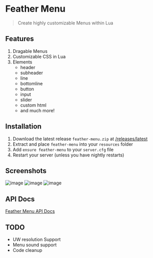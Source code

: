 # Feather Menu
> Create highly customizable Menus within Lua

## Features
1. Dragable Menus
2. Customizable CSS in Lua
2. Elements
   - header
   - subheader
   - line
   - bottomline
   - button
   - input
   - slider
   - custom html
   - and much more!

## Installation

1. Download the latest release `feather-menu.zip` at [/releases/latest](https://github.com/FeatherFramework/feather-menu/releases/latest)
2. Extract and place `feather-menu` into your `resources` folder
3. Add `ensure feather-menu` to your `server.cfg` file
4. Restart your server (unless you have nightly restarts)

## Screenshots

![image](https://github.com/FeatherFramework/feather-menu/assets/10902965/d4b5c4a8-fc9d-4211-b739-f15fa64c3957)
![image](https://github.com/FeatherFramework/feather-menu/assets/10902965/44bc427c-6973-4fea-9d9c-00dab5846ecd)
![image](https://github.com/FeatherFramework/feather-menu/assets/10902965/6b4776d0-5e76-49c3-8f05-39306b71f92c)


## API Docs
[Feather Menu API Docs](https://featherframework.net/api/Menu)

## TODO
- UW resolution Support
- Menu sound support
- Code cleanup